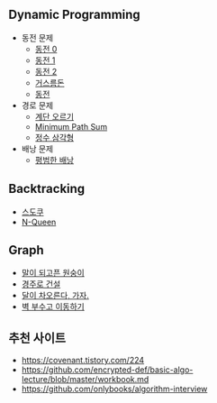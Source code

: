 ## Dynamic Programming

- 동전 문제
    - [동전 0](https://www.youtube.com/watch?v=2IkdAk1Loek)
    - [동전 1](https://www.acmicpc.net/problem/2293)
    - [동전 2](https://www.acmicpc.net/problem/2294)
    - [거스름돈](https://programmers.co.kr/learn/courses/30/lessons/12907)
    - [동전](https://www.acmicpc.net/problem/2091)
- 경로 문제
    - [계단 오르기](https://www.acmicpc.net/problem/2579)
    - [Minimum Path Sum](https://leetcode.com/problems/minimum-path-sum/)    
    - [정수 삼각형](https://programmers.co.kr/learn/courses/30/lessons/43105)
- 배낭 문제
    - [평범한 배낭](https://www.acmicpc.net/problem/12865)
    
## Backtracking
- [스도쿠](https://www.acmicpc.net/problem/2580)
- [N-Queen](https://www.acmicpc.net/problem/9663)


## Graph 
- [말이 되고픈 원숭이](https://www.acmicpc.net/problem/1600)
- [경주로 건설](https://programmers.co.kr/learn/courses/30/lessons/67259)
- [달이 차오른다, 가자.](https://www.acmicpc.net/problem/1194)
- [벽 부수고 이동하기](https://www.acmicpc.net/problem/2206)

## 추천 사이트
- https://covenant.tistory.com/224
- https://github.com/encrypted-def/basic-algo-lecture/blob/master/workbook.md
- https://github.com/onlybooks/algorithm-interview